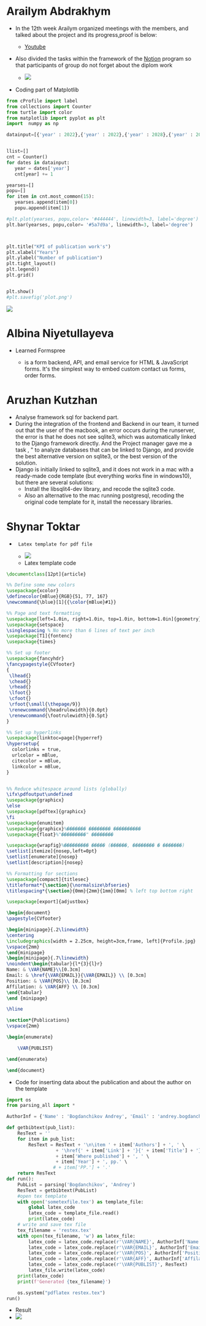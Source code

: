 # Arailym Abdrakhym
*    In the 12th week Arailym organized meetings with the members, and talked about the project and its progress,proof is below:
      + [Youtube](https://youtu.be/JjgyT0YKU1M)

*   Also divided the tasks within the framework of the [Notion](https://www.notion.so/c96f404fd204448ca2ba0e2da8b3b767?v=3b7a048427274732b44eaa8537c5ba3e) program so that participants of group do not forget about the diplom work
    + ![](https://github.com/SuleymanDemirelKazakhstan/diploma-project-april/blob/main/Diploma%20Document/figures/12.png)

   * Coding part of Matplotlib
 ````py
 from cProfile import label
from collections import Counter
from turtle import color
from matplotlib import pyplot as plt
import  numpy as np

datainput=[{'year' : 2022},{'year' : 2022},{'year' : 2028},{'year' : 2028},{'year' : 2029},{'year' : 2023},{'year' : 2021},{'year' : 2020},{'year' : 2021}, {'year' : 2018},{'year' : 2019},{'year' : 2021},{'year' : 2020},{'year' : 2022}]


llist=[]
cnt = Counter()
for dates in datainput:
    year = dates['year']
    cnt[year] += 1

yearses=[]
popu=[]
for item in cnt.most_common(15):
    yearses.append(item[0])
    popu.append(item[1])

#plt.plot(yearses, popu,color= '#444444', linewidth=3, label='degree')
plt.bar(yearses, popu,color= '#5a7d9a', linewidth=3, label='degree')



plt.title("KPI of publication work's")
plt.xlabel("Years")
plt.ylabel("Number of publication")
plt.tight_layout()
plt.legend()
plt.grid() 


plt.show()
#plt.savefig('plot.png')
 ````
   ![](https://github.com/SuleymanDemirelKazakhstan/diploma-project-april/blob/main/Diploma%20Document/figures/matplotlibres.jpg)
      

# Albina Niyetullayeva
* Learned Formspree
  
   * is a form backend, API, and email service for HTML & JavaScript forms. It's the simplest way to embed custom contact us forms, order forms.
# Aruzhan Kutzhan
* Analyse framework sql for backend part.
* During the integration of the frontend and Backend in our team, it turned out that the user of the macbook, an error occurs during the runserver, the error is that he does not see sqlite3, which was automatically linked to the Django framework directly. And the Project manager gave me a task , " to analyze databases that can be linked to Django, and provide the best alternative version on sqlite3, or the best version of the solution.
* Django is initially linked to sqlite3, and it does not work in a mac with a ready-made code template (but everything works fine in windows10), but there are several solutions:
   + Install the libsqlit4-dev library, and recode the sqlite3 code.
   + Also an alternative to the mac running postgresql, recoding the original code template for it, install the necessary libraries.

# Shynar Toktar
*      Latex template for pdf file
  
   + ![](https://github.com/SuleymanDemirelKazakhstan/diploma-project-april/blob/main/Diploma%20Document/figures/Sh_1.jpg)
   + Latex template code
````latex
\documentclass[12pt]{article}

%% Define some new colors
\usepackage{xcolor}
\definecolor{mBlue}{RGB}{51, 77, 167}
\newcommand{\blue}[1]{{\color{mBlue}#1}}

%% Page and text formatting
\usepackage[left=1.0in, right=1.0in, top=1.0in, bottom=1.0in]{geometry} % margins
\usepackage{setspace}
\singlespacing % No more than 6 lines of text per inch
\usepackage[T1]{fontenc}
\usepackage{times}

%% Set up footer
\usepackage{fancyhdr}
\fancypagestyle{CVfooter}
{
 \lhead{}
 \chead{}
 \rhead{}
 \lfoot{}
 \cfoot{}
 \rfoot{\small{\thepage/9}}
 \renewcommand{\headrulewidth}{0.0pt}
 \renewcommand{\footrulewidth}{0.5pt}
}

%% Set up hyperlinks
\usepackage[linktoc=page]{hyperref}
\hypersetup{
  colorlinks = true,
  urlcolor = mBlue,
  citecolor = mBlue,
  linkcolor = mBlue,
}


%% Reduce whitespace around lists (globally)
\ifx\pdfoutput\undefined
\usepackage{graphicx}
\else
\usepackage[pdftex]{graphicx}
\fi
\usepackage{enumitem}
\usepackage{graphicx}%������� �������� ����������
\usepackage{float}%"���������" ��������

\usepackage{wrapfig}%��������� ����� (������, �������� � �������)
\setlist[itemize]{nosep,left=0pt}
\setlist[enumerate]{nosep}
\setlist[description]{nosep}

%% Formatting for sections
\usepackage[compact]{titlesec}
\titleformat*{\section}{\normalsize\bfseries}
\titlespacing*{\section}{0mm}{2mm}{1mm}[0mm] % left top bottom right

\usepackage[export]{adjustbox}

\begin{document}
\pagestyle{CVfooter}

\begin{minipage}{.2\linewidth}
\centering
\includegraphics[width = 2.25cm, height=3cm,frame, left]{Profile.jpg}
\vspace{2mm}
\end{minipage}
\begin{minipage}{.7\linewidth}
\noindent\begin{tabular}{l*{3}{l}r}
Name: & \VAR{NAME}\\[0.3cm]
Email: & \href{\VAR{EMAIL}}{\VAR{EMAIL}} \\ [0.3cm]
Position: & \VAR{POS}\\ [0.3cm]
Affilation: & \VAR{AFF} \\ [0.3cm]
\end{tabular}
\end {minipage}

\hline

\section*{Publications}
\vspace{2mm}

\begin{enumerate}

    \VAR{PUBLIST}

\end{enumerate}

\end{document}
````
   + Code for inserting data about the publication and about the author on the template

````py
import os
from parsing_all import *

AuthorInf = {'Name' : 'Bogdanchikov Andrey', 'Email' : 'andrey.bogdanchikov@sdu.edu.kz', 'Position':'Associate Professor in Computer Sciences Department', 'Affilation':'Suleyman Demirel University'}

def getbibtext(pub_list):
    ResText = ''
    for item in pub_list:
        ResText = ResText + '\n\item ' + item['Authors'] + ', ' \
                  + '\href{' + item['Link'] + '}{' + item['Title'] + '}, '\
                  + item['Where published'] + ', ' \
                  + item['Year'] + ', pp.' \
                 # + item['PP.'] + '.'
    return ResText
def run():
    PubList = parsing('Bogdanchikov', 'Andrey')
    ResText = getbibtext(PubList)
    #open tex template
    with open('sometexfile.tex') as template_file:
        global latex_code
        latex_code = template_file.read()
        print(latex_code)
    # write and save tex file
    tex_filename = 'restex.tex'
    with open(tex_filename, 'w') as latex_file:
        latex_code = latex_code.replace(r'\VAR{NAME}', AuthorInf['Name'])
        latex_code = latex_code.replace(r'\VAR{EMAIL}', AuthorInf['Email'])
        latex_code = latex_code.replace(r'\VAR{POS}', AuthorInf['Position'])
        latex_code = latex_code.replace(r'\VAR{AFF}', AuthorInf['Affilation'])
        latex_code = latex_code.replace(r'\VAR{PUBLIST}', ResText)
        latex_file.write(latex_code)
    print(latex_code)
    print(f'Generated {tex_filename}')

    os.system("pdflatex restex.tex")
run()

````
+ Result
+ ![](https://github.com/SuleymanDemirelKazakhstan/diploma-project-april/blob/main/Diploma%20Document/figures/шы.jpg)
